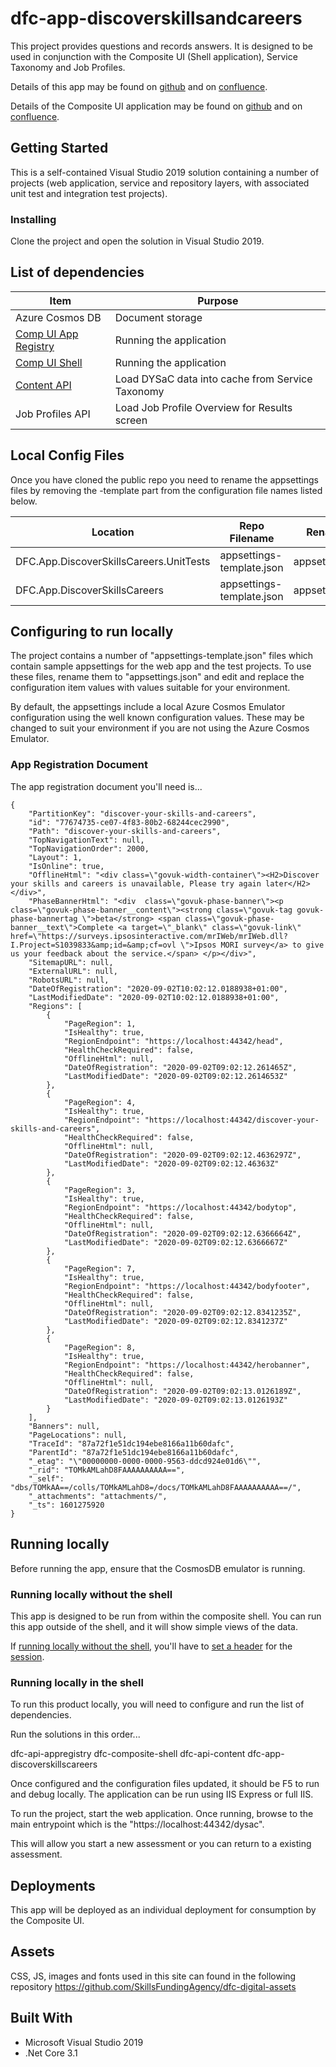 # dfc-app-discoverskillsandcareers

This project provides questions and records answers. It is designed to be used in conjunction with the Composite UI (Shell application), Service Taxonomy and Job Profiles.

Details of this app may be found on [github](https://github.com/SkillsFundingAgency/dfc-app-discoverskillsandcareers) and on [confluence](https://skillsfundingagency.atlassian.net/wiki/spaces/DFC/pages/2043019322/CUI+discover+your+skills+and+careers).

Details of the Composite UI application may be found on [github](https://github.com/SkillsFundingAgency/dfc-composite-shell) and on [confluence](https://skillsfundingagency.atlassian.net/wiki/spaces/DFC/pages/1878557026/CUI+app+development).

## Getting Started

This is a self-contained Visual Studio 2019 solution containing a number of projects (web application, service and repository layers, with associated unit test and integration test projects).

### Installing

Clone the project and open the solution in Visual Studio 2019.

## List of dependencies

|Item	|Purpose|
|-------|-------|
|Azure Cosmos DB | Document storage |
|[Comp UI App Registry](https://github.com/SkillsFundingAgency/dfc-api-appRegistry) | Running the application | 
|[Comp UI Shell](https://github.com/SkillsFundingAgency/dfc-composite-shell) | Running the application |
|[Content API](https://github.com/SkillsFundingAgency/dfc-api-content) | Load DYSaC data into cache from Service Taxonomy |
|Job Profiles API | Load Job Profile Overview for Results screen |

## Local Config Files

Once you have cloned the public repo you need to rename the appsettings files by removing the -template part from the configuration file names listed below.

| Location | Repo Filename | Rename to |
|-------|-------|-------|
| DFC.App.DiscoverSkillsCareers.UnitTests | appsettings-template.json | appsettings.json |
| DFC.App.DiscoverSkillsCareers | appsettings-template.json | appsettings.json |

## Configuring to run locally

The project contains a number of "appsettings-template.json" files which contain sample appsettings for the web app and the test projects. To use these files, rename them to "appsettings.json" and edit and replace the configuration item values with values suitable for your environment.

By default, the appsettings include a local Azure Cosmos Emulator configuration using the well known configuration values. These may be changed to suit your environment if you are not using the Azure Cosmos Emulator.

### App Registration Document

The app registration document you'll need is...

```
{
    "PartitionKey": "discover-your-skills-and-careers",
    "id": "77674735-ce07-4f83-80b2-68244cec2990",
    "Path": "discover-your-skills-and-careers",
    "TopNavigationText": null,
    "TopNavigationOrder": 2000,
    "Layout": 1,
    "IsOnline": true,
    "OfflineHtml": "<div class=\"govuk-width-container\"><H2>Discover your skills and careers is unavailable, Please try again later</H2></div>",
    "PhaseBannerHtml": "<div  class=\"govuk-phase-banner\"><p class=\"govuk-phase-banner__content\"><strong class=\"govuk-tag govuk-phase-bannertag \">beta</strong> <span class=\"govuk-phase-banner__text\">Complete <a target=\"_blank\" class=\"govuk-link\" href=\"https://surveys.ipsosinteractive.com/mrIWeb/mrIWeb.dll?I.Project=S1039833&amp;id=&amp;cf=ovl \">Ipsos MORI survey</a> to give us your feedback about the service.</span> </p></div>",
    "SitemapURL": null,
    "ExternalURL": null,
    "RobotsURL": null,
    "DateOfRegistration": "2020-09-02T10:02:12.0188938+01:00",
    "LastModifiedDate": "2020-09-02T10:02:12.0188938+01:00",
    "Regions": [
        {
            "PageRegion": 1,
            "IsHealthy": true,
            "RegionEndpoint": "https://localhost:44342/head",
            "HealthCheckRequired": false,
            "OfflineHtml": null,
            "DateOfRegistration": "2020-09-02T09:02:12.261465Z",
            "LastModifiedDate": "2020-09-02T09:02:12.2614653Z"
        },
        {
            "PageRegion": 4,
            "IsHealthy": true,
            "RegionEndpoint": "https://localhost:44342/discover-your-skills-and-careers",
            "HealthCheckRequired": false,
            "OfflineHtml": null,
            "DateOfRegistration": "2020-09-02T09:02:12.4636297Z",
            "LastModifiedDate": "2020-09-02T09:02:12.46363Z"
        },
        {
            "PageRegion": 3,
            "IsHealthy": true,
            "RegionEndpoint": "https://localhost:44342/bodytop",
            "HealthCheckRequired": false,
            "OfflineHtml": null,
            "DateOfRegistration": "2020-09-02T09:02:12.6366664Z",
            "LastModifiedDate": "2020-09-02T09:02:12.6366667Z"
        },
        {
            "PageRegion": 7,
            "IsHealthy": true,
            "RegionEndpoint": "https://localhost:44342/bodyfooter",
            "HealthCheckRequired": false,
            "OfflineHtml": null,
            "DateOfRegistration": "2020-09-02T09:02:12.8341235Z",
            "LastModifiedDate": "2020-09-02T09:02:12.8341237Z"
        },
        {
            "PageRegion": 8,
            "IsHealthy": true,
            "RegionEndpoint": "https://localhost:44342/herobanner",
            "HealthCheckRequired": false,
            "OfflineHtml": null,
            "DateOfRegistration": "2020-09-02T09:02:13.0126189Z",
            "LastModifiedDate": "2020-09-02T09:02:13.0126193Z"
        }
    ],
    "Banners": null,
    "PageLocations": null,
    "TraceId": "87a72f1e51dc194ebe8166a11b60dafc",
    "ParentId": "87a72f1e51dc194ebe8166a11b60dafc",
    "_etag": "\"00000000-0000-0000-9563-ddcd924e01d6\"",
    "_rid": "TOMkAMLahD8FAAAAAAAAAA==",
    "_self": "dbs/TOMkAA==/colls/TOMkAMLahD8=/docs/TOMkAMLahD8FAAAAAAAAAA==/",
    "_attachments": "attachments/",
    "_ts": 1601275920
}
```

## Running locally

Before running the app, ensure that the CosmosDB emulator is running.

### Running locally without the shell

This app is designed to be run from within the composite shell. You can run this app outside of the shell, and it will show simple views of the data.

If [running locally without the shell](https://skillsfundingagency.atlassian.net/wiki/spaces/DFC/pages/2025029780/Running+Child+apps+locally+without+the+Shell), you'll have to [set a header](https://skillsfundingagency.atlassian.net/wiki/spaces/DFC/pages/2211217409/3rd+Party+tools+emulators+assets#Chrome-Extensions) for the [session](https://skillsfundingagency.atlassian.net/wiki/spaces/DFC/pages/2026733634/CUI+Session+state).

### Running locally in the shell

To run this product locally, you will need to configure and run the list of dependencies.

Run the solutions in this order...

dfc-api-appregistry
dfc-composite-shell
dfc-api-content
dfc-app-discoverskillscareers

Once configured and the configuration files updated, it should be F5 to run and debug locally. The application can be run using IIS Express or full IIS.

To run the project, start the web application. Once running, browse to the main entrypoint which is the "https://localhost:44342/dysac".

This will allow you start a new assessment or you can return to a existing assessment.

## Deployments

This app will be deployed as an individual deployment for consumption by the Composite UI.

## Assets

CSS, JS, images and fonts used in this site can found in the following repository https://github.com/SkillsFundingAgency/dfc-digital-assets

## Built With

* Microsoft Visual Studio 2019
* .Net Core 3.1
